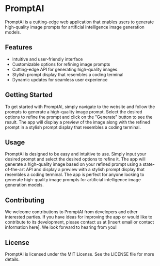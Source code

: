 <!DOCTYPE html>
<html>
  <head>
    <title>README</title>
    <style>
      /* Add your CSS styling here */
    </style>
  </head>
  <body>
    <!-- Add your README content here, using HTML tags to format the text -->
    <h1>PromptAI</h1>
    <p>PromptAI is a cutting-edge web application that enables users to generate high-quality image prompts for artificial intelligence image generation models.</p>
    <h2>Features</h2>
    <ul>
      <li>Intuitive and user-friendly interface</li>
      <li>Customizable options for refining image prompts</li>
      <li>Cutting-edge API for generating high-quality images</li>
      <li>Stylish prompt display that resembles a coding terminal</li>
      <li>Dynamic updates for seamless user experience</li>
    </ul>
    <h2>Getting Started</h2>
    <p>To get started with PromptAI, simply navigate to the website and follow the prompts to generate a high-quality image prompt. Select the desired options to refine the prompt and click on the "Generate" button to see the result. The app will display a preview of the image along with the refined prompt in a stylish prompt display that resembles a coding terminal.</p>
    <h2>Usage</h2>
    <p>PromptAI is designed to be easy and intuitive to use. Simply input your desired prompt and select the desired options to refine it. The app will generate a high-quality image based on your refined prompt using a state-of-the-art API and display a preview with a stylish prompt display that resembles a coding terminal. The app is perfect for anyone looking to generate high-quality image prompts for artificial intelligence image generation models.</p>
    <h2>Contributing</h2>
    <p>We welcome contributions to PromptAI from developers and other interested parties. If you have ideas for improving the app or would like to contribute to its development, please contact us at [insert email or contact information here]. We look forward to hearing from you!</p>
    <h2>License</h2>
    <p>PromptAI is licensed under the MIT License. See the LICENSE file for more details.</p>
  </body>
</html>
